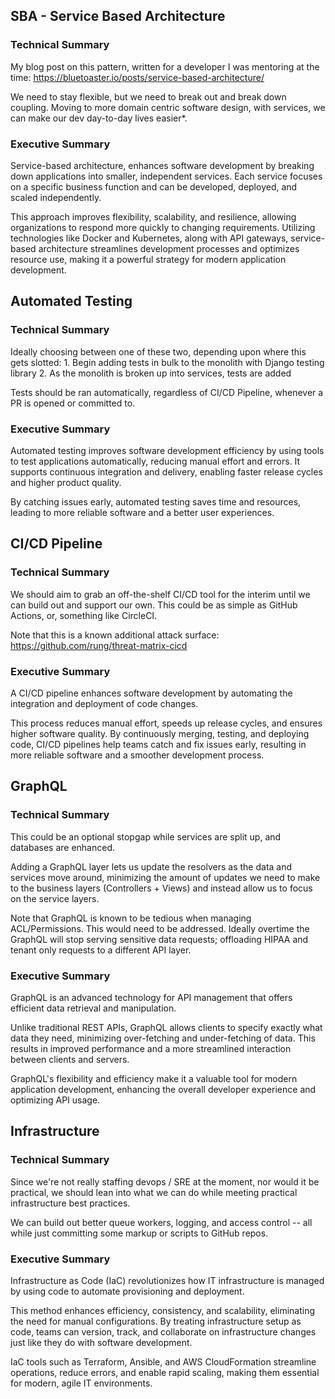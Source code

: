 ## SBA - Service Based Architecture
### Technical Summary
My blog post on this pattern, written for a developer I was mentoring at the time: https://bluetoaster.io/posts/service-based-architecture/

We need to stay flexible, but we need to break out and break down coupling. Moving to more domain centric software design, with services, we can make our dev day-to-day lives easier*.



### Executive Summary

Service-based architecture, enhances software development by breaking down applications into smaller, independent services. Each service focuses on a specific business function and can be developed, deployed, and scaled independently. 

This approach improves flexibility, scalability, and resilience, allowing organizations to respond more quickly to changing requirements. Utilizing technologies like Docker and Kubernetes, along with API gateways, service-based architecture streamlines development processes and optimizes resource use, making it a powerful strategy for modern application development.


## Automated Testing

### Technical Summary
Ideally choosing between one of these two, depending upon where this gets slotted:
	1. Begin adding tests in bulk to the monolith with Django testing library
	2. As the monolith is broken up into services, tests are added

Tests should be ran automatically, regardless of CI/CD Pipeline, whenever a PR is opened or committed to.


### Executive Summary

Automated testing improves software development efficiency by using tools to test applications automatically, reducing manual effort and errors. It supports continuous integration and delivery, enabling faster release cycles and higher product quality. 

By catching issues early, automated testing saves time and resources, leading to more reliable software and a better user experiences.

## CI/CD Pipeline

### Technical Summary
We should aim to grab an off-the-shelf CI/CD tool for the interim until we can build out and support our own. This could be as simple as GitHub Actions, or, something like CircleCI.

Note that this is a known additional attack surface: https://github.com/rung/threat-matrix-cicd

### Executive Summary

A CI/CD pipeline enhances software development by automating the integration and deployment of code changes. 

This process reduces manual effort, speeds up release cycles, and ensures higher software quality. By continuously merging, testing, and deploying code, CI/CD pipelines help teams catch and fix issues early, resulting in more reliable software and a smoother development process.



## GraphQL 

### Technical Summary
This could be an optional stopgap while services are split up, and databases are enhanced.

Adding a GraphQL layer lets us update the resolvers as the data and services move around, minimizing the amount of updates we need to make to the business layers (Controllers + Views) and instead allow us to focus on the service layers.

Note that GraphQL is known to be tedious when managing ACL/Permissions. This would need to be addressed. Ideally overtime the GraphQL will stop serving sensitive data requests; offloading HIPAA and tenant only requests to a different API layer. 

### Executive Summary

GraphQL is an advanced technology for API management that offers efficient data retrieval and manipulation. 

Unlike traditional REST APIs, GraphQL allows clients to specify exactly what data they need, minimizing over-fetching and under-fetching of data. This results in improved performance and a more streamlined interaction between clients and servers. 

GraphQL's flexibility and efficiency make it a valuable tool for modern application development, enhancing the overall developer experience and optimizing API usage.

## Infrastructure

### Technical Summary
Since we're not really staffing devops / SRE at the moment, nor would it be practical, we should lean into what we can do while meeting practical infrastructure best practices.

We can build out better queue workers, logging, and access control -- all while just committing some markup or scripts to GitHub repos.

### Executive Summary
Infrastructure as Code (IaC) revolutionizes how IT infrastructure is managed by using code to automate provisioning and deployment.

This method enhances efficiency, consistency, and scalability, eliminating the need for manual configurations. By treating infrastructure setup as code, teams can version, track, and collaborate on infrastructure changes just like they do with software development. 

IaC tools such as Terraform, Ansible, and AWS CloudFormation streamline operations, reduce errors, and enable rapid scaling, making them essential for modern, agile IT environments.